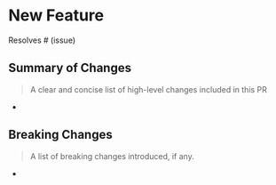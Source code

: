 # New Feature

Resolves # (issue)

## Summary of Changes

> A clear and concise list of high-level changes included in this PR

- 

## Breaking Changes

> A list of breaking changes introduced, if any.

- 
